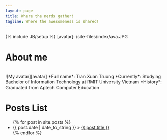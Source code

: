 ```yaml
---
layout: page
title: Where the nerds gather!
tagline: Where the awesomeness is shared!
---
```

{% include JB/setup %}
[avatar]: /site-files/index/ava.JPG

# About me
<br/>
![My avatar][avatar]  
*Full name*: Tran Xuan Truong  
*Currently*: Studying Bachelor of Information Technology at RMIT University Vietnam  
*History*: Graduated from Aptech Computer Education  

# Posts List
<ul class="posts">
{% for post in site.posts %}
<li><span>{{ post.date | date_to_string }}</span> &raquo; <a href="{{ BASE_PATH }}{{ post.url }}">{{ post.title }}</a></li>
{% endfor %}
</ul>